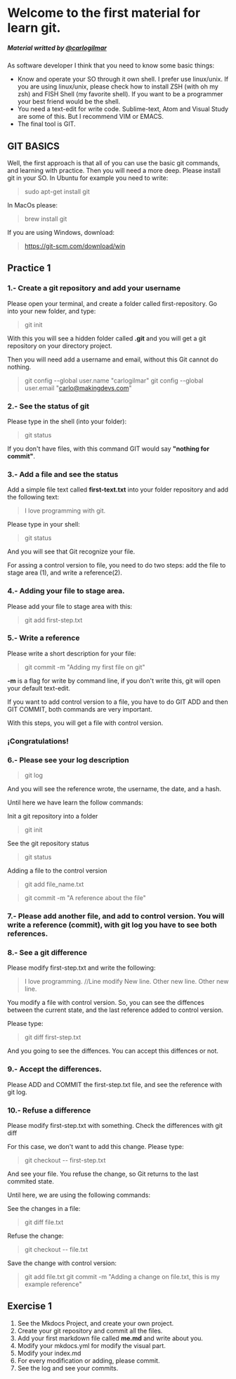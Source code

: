 # Welcome to the first material for learn git.

##### Material writted by [@carlogilmar](http://twitter.com/carlogilmar)

As software developer I think that you need to know some basic things:

* Know and operate your SO through it own shell. I prefer use linux/unix. If you are using linux/unix, please check how to install ZSH (with oh my zsh) and FISH Shell (my favorite shell). If you want to be a programmer your best friend would be the shell.
* You need a text-edit for write code. Sublime-text, Atom and Visual Study are some of this. But I recommend VIM or EMACS.
* The final tool is GIT.


## GIT BASICS

Well, the first approach is that all of you can use the basic git commands, and learning with practice. Then you will need a more deep.
Please install git in your SO. In Ubuntu for example you need to write:

> sudo apt-get install git

In MacOs please:

> brew install git

If you are using Windows, download:

> https://git-scm.com/download/win

## Practice 1

### 1.- Create a git repository and add your username

Please open your terminal, and create a folder called first-repository. Go into your new folder, and type:

> git init

With this you will see a hidden folder called **.git** and you will get a git repository on your directory project.

Then you will need add a username and email, without this Git cannot do nothing.

> git config --global user.name "carlogilmar"
> git config --global user.email "carlo@makingdevs.com"

### 2.- See the status of git

Please type in the shell (into your folder):

> git status

If you don't have files, with this command GIT would say **"nothing for commit"**.

### 3.- Add a file and see the status

Add a simple file text called **first-text.txt** into your folder repository and add the following text:

> I love programming with git.

Please type in your shell:

> git status

And you will see that Git recognize your file.

For assing a control version to file, you need to do two steps: add the file to stage area (1), and write a reference(2).

### 4.- Adding your file to stage area.

Please add your file to stage area with this:

> git add first-step.txt

### 5.- Write a reference

Please write a short description for your file:
> git commit -m "Adding my first file on git"

**-m** is a flag for write by command line, if you don't write this, git will open your default text-edit.

If you want to add control version to a file, you have to do GIT ADD and then GIT COMMIT, both commands are very important.

With this steps, you will get a file with control version.

### ¡Congratulations!

### 6.- Please see your log description

> git log

And you will see the reference wrote, the username, the date, and a hash.

Until here we have learn the follow commands:

Init a git repository into a folder

> git init

See the git repository status

> git status

Adding a file to the control version

> git add file_name.txt

> git commit -m "A reference about the file"

### 7.- Please add another file, and add to control version. You will write a reference (commit), with git log you have to see both references.

### 8.- See a git difference

Please modify first-step.txt and write the following:

> I love programming. //Line modify
> New line.
> Other new line.
> Other new line.

You modify a file with control version. So, you can see the diffences between the current state, and the last reference added to control version.

Please type:

> git diff first-step.txt

And you going to see the diffences. You can accept this diffences or not.

### 9.- Accept the differences.

Please ADD and COMMIT the first-step.txt file, and see the reference with git log.

### 10.- Refuse a difference

Please modify first-step.txt with something. Check the differences with git diff

For this case, we don't want to add this change. Please type:

> git checkout -- first-step.txt

And see your file. You refuse the change, so Git returns to the last commited state.

Until here, we are using the following commands:

See the changes in a file:

> git diff file.txt

Refuse the change:

> git checkout -- file.txt

Save the change with control version:

> git add file.txt
> git commit -m "Adding a change on file.txt, this is my example reference"


## Exercise 1

1. See the Mkdocs Project, and create your own project.
2. Create your git repository and commit all the files.
3. Add your first markdown file called **me.md** and write about you.
4. Modify your mkdocs.yml for modify the visual part.
5. Modify your index.md
6. For every modification or adding, please commit.
7. See the log and see your commits.




